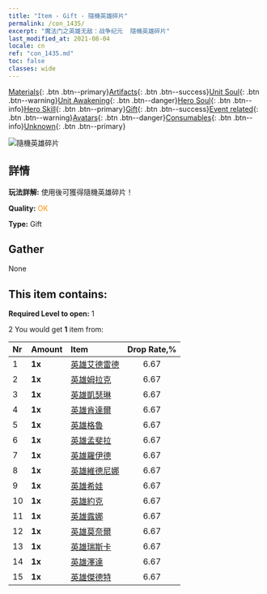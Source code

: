```yaml
---
title: "Item - Gift - 隨機英雄碎片"
permalink: /con_1435/
excerpt: "魔法门之英雄无敌：战争纪元  隨機英雄碎片"
last_modified_at: 2021-08-04
locale: cn
ref: "con_1435.md"
toc: false
classes: wide
---
```

 [Materials](/ItemsCN/){: .btn .btn--primary}[Artifacts](/ItemsCN/Artifacts/){: .btn .btn--success}[Unit Soul](/ItemsCN/UnitSoul/){: .btn .btn--warning}[Unit Awakening](/ItemsCN/UnitAwakening/){: .btn .btn--danger}[Hero Soul](/ItemsCN/HeroSoul/){: .btn .btn--info}[Hero Skill](/ItemsCN/HeroSkill/){: .btn .btn--primary}[Gift](/ItemsCN/Gift/){: .btn .btn--success}[Event related](/ItemsCN/Events/){: .btn .btn--warning}[Avatars](/ItemsCN/Avatars/){: .btn .btn--danger}[Consumables](/ItemsCN/Consumables/){: .btn .btn--info}[Unknown](/ItemsCN/Unknown/){: .btn .btn--primary}

 ![隨機英雄碎片](/images/t/i_907049.png)

## 詳情
 **玩法詳解:** 使用後可獲得隨機英雄碎片！

 **Quality:** <span style="color: #FF8C00">OK</span>

 **Type:** Gift

## Gather

  None

## This item contains:

 **Required Level to open:** 1

 2 You would get **1** item  from:

  | Nr | Amount |     Item    | Drop Rate,% |
  |:---|:-------|:------------|:---------:|
  | 1 |  **1x** | [英雄艾德雷德](/cn/Items/her_359/) | 6.67 | 
  | 2 |  **1x** | [英雄姆拉克](/cn/Items/her_360/) | 6.67 | 
  | 3 |  **1x** | [英雄凱瑟琳](/cn/Items/her_361/) | 6.67 | 
  | 4 |  **1x** | [英雄肯達爾](/cn/Items/her_363/) | 6.67 | 
  | 5 |  **1x** | [英雄格魯](/cn/Items/her_366/) | 6.67 | 
  | 6 |  **1x** | [英雄孟斐拉](/cn/Items/her_367/) | 6.67 | 
  | 7 |  **1x** | [英雄羅伊德](/cn/Items/her_368/) | 6.67 | 
  | 8 |  **1x** | [英雄維德尼娜](/cn/Items/her_372/) | 6.67 | 
  | 9 |  **1x** | [英雄希娃](/cn/Items/her_376/) | 6.67 | 
  | 10 |  **1x** | [英雄約克](/cn/Items/her_377/) | 6.67 | 
  | 11 |  **1x** | [英雄露娜](/cn/Items/her_378/) | 6.67 | 
  | 12 |  **1x** | [英雄莫奈爾](/cn/Items/her_379/) | 6.67 | 
  | 13 |  **1x** | [英雄瑞斯卡](/cn/Items/her_384/) | 6.67 | 
  | 14 |  **1x** | [英雄澤達](/cn/Items/her_385/) | 6.67 | 
  | 15 |  **1x** | [英雄傑德特](/cn/Items/her_391/) | 6.67 | 
